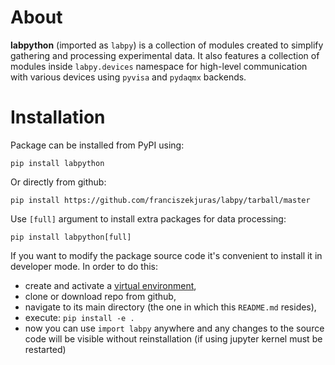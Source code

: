 # About

**labpython** (imported as `labpy`) is a collection of modules created to simplify gathering and processing experimental data. It also features a collection of modules inside `labpy.devices` namespace for high-level communication with various devices using `pyvisa` and `pydaqmx` backends.

# Installation

Package can be installed from PyPI using:
```
pip install labpython
```
Or directly from github:
```
pip install https://github.com/franciszekjuras/labpy/tarball/master
```
Use `[full]` argument to install extra packages for data processing:
```
pip install labpython[full]
```

If you want to modify the package source code it's convenient to install it in developer mode. In order to do this:
- create and activate a [virtual environment](https://docs.python.org/3/library/venv.html),
- clone or download repo from github,
- navigate to its main directory (the one in which this `README.md` resides),
- execute: `pip install -e .`
- now you can use `import labpy` anywhere and any changes to the source code will be visible without reinstallation (if using jupyter kernel must be restarted)